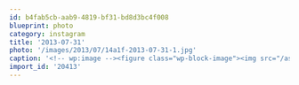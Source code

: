 ```yaml
---
id: b4fab5cb-aab9-4819-bf31-bd8d3bc4f008
blueprint: photo
category: instagram
title: '2013-07-31'
photo: '/images/2013/07/14a1f-2013-07-31-1.jpg'
caption: '<!-- wp:image --><figure class="wp-block-image"><img src="/assets/images/2013/07/14a1f-2013-07-31-1.jpg" /></figure><!-- /wp:image --><!-- wp:paragraph --><p>Meow meows</p><!-- /wp:paragraph -->'
import_id: '20413'
---
```

